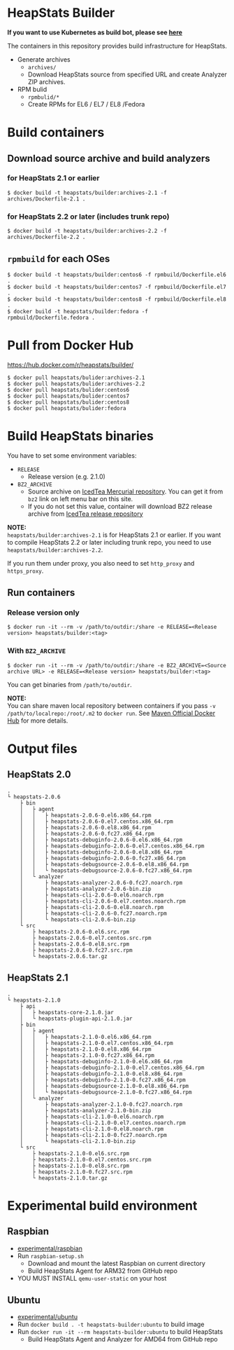 HeapStats Builder
===================

**If you want to use Kubernetes as build bot, please see [here](https://github.com/HeapStats/heapstats-builder/blob/master/k8s)**

The containers in this repository provides build infrastructure for HeapStats.

* Generate archives
    * `archives/`
    * Download HeapStats source from specified URL and create Analyzer ZIP archives.
* RPM bulid
    * `rpmbulid/*`
    * Create RPMs for EL6 / EL7 / EL8 /Fedora

# Build containers

## Download source archive and build analyzers

### for HeapStats 2.1 or earlier

```
$ docker build -t heapstats/builder:archives-2.1 -f archives/Dockerfile-2.1 .
```

### for HeapStats 2.2 or later (includes trunk repo)

```
$ docker build -t heapstats/builder:archives-2.2 -f archives/Dockerfile-2.2 .
```

## `rpmbuild` for each OSes

```
$ docker build -t heapstats/builder:centos6 -f rpmbuild/Dockerfile.el6 .
$ docker build -t heapstats/builder:centos7 -f rpmbuild/Dockerfile.el7 .
$ docker build -t heapstats/builder:centos8 -f rpmbuild/Dockerfile.el8 .
$ docker build -t heapstats/builder:fedora -f rpmbuild/Dockerfile.fedora .
```

# Pull from Docker Hub

https://hub.docker.com/r/heapstats/builder/

```
$ docker pull heapstats/bulider:archives-2.1
$ docker pull heapstats/bulider:archives-2.2
$ docker pull heapstats/bulider:centos6
$ docker pull heapstats/bulider:centos7
$ docker pull heapstats/bulider:centos8
$ docker pull heapstats/bulider:fedora
```

# Build HeapStats binaries

You have to set some environment variables:

* `RELEASE`
    * Release version (e.g. 2.1.0)
* `BZ2_ARCHIVE`
    * Source archive on [IcedTea Mercurial repository](http://icedtea.wildebeest.org/hg/). You can get it from `bz2` link on left menu bar on this site.
    * If you do not set this value, container will download BZ2 release archive from [IcedTea release repository](http://icedtea.wildebeest.org/hg/release/)

**NOTE:**  
`heapstats/builder:archives-2.1` is for HeapStats 2.1 or earlier. If you want to compile HeapStats 2.2 or later including trunk repo, you need to use `heapstats/builder:archives-2.2`.

If you run them under proxy, you also need to set `http_proxy` and `https_proxy`.

## Run containers

### Release version only

```
$ docker run -it --rm -v /path/to/outdir:/share -e RELEASE=<Release version> heapstats/builder:<tag>
```

### With `BZ2_ARCHIVE`
```
$ docker run -it --rm -v /path/to/outdir:/share -e BZ2_ARCHIVE=<Source archive URL> -e RELEASE=<Release version> heapstats/builder:<tag>
```

You can get binaries from `/path/to/outdir`.

**NOTE:**  
You can share maven local repository between containers if you pass `-v /path/to/localrepo:/root/.m2` to `docker run`. See [Maven Official Docker Hub](https://hub.docker.com/_/maven) for more details.

# Output files

## HeapStats 2.0

```
.
└ heapstats-2.0.6
    ├ bin
    │   ├ agent
    │   │   ├ heapstats-2.0.6-0.el6.x86_64.rpm
    │   │   ├ heapstats-2.0.6-0.el7.centos.x86_64.rpm
    │   │   ├ heapstats-2.0.6-0.el8.x86_64.rpm
    │   │   ├ heapstats-2.0.6-0.fc27.x86_64.rpm
    │   │   ├ heapstats-debuginfo-2.0.6-0.el6.x86_64.rpm
    │   │   ├ heapstats-debuginfo-2.0.6-0.el7.centos.x86_64.rpm
    │   │   ├ heapstats-debuginfo-2.0.6-0.el8.x86_64.rpm
    │   │   ├ heapstats-debuginfo-2.0.6-0.fc27.x86_64.rpm
    │   │   ├ heapstats-debugsource-2.0.6-0.el8.x86_64.rpm
    │   │   └ heapstats-debugsource-2.0.6-0.fc27.x86_64.rpm
    │   └ analyzer
    │       ├ heapstats-analyzer-2.0.6-0.fc27.noarch.rpm
    │       ├ heapstats-analyzer-2.0.6-bin.zip
    │       ├ heapstats-cli-2.0.6-0.el6.noarch.rpm
    │       ├ heapstats-cli-2.0.6-0.el7.centos.noarch.rpm
    │       ├ heapstats-cli-2.0.6-0.el8.noarch.rpm
    │       ├ heapstats-cli-2.0.6-0.fc27.noarch.rpm
    │       └ heapstats-cli-2.0.6-bin.zip
    └ src
        ├ heapstats-2.0.6-0.el6.src.rpm
        ├ heapstats-2.0.6-0.el7.centos.src.rpm
        ├ heapstats-2.0.6-0.el8.src.rpm
        ├ heapstats-2.0.6-0.fc27.src.rpm
        └ heapstats-2.0.6.tar.gz
```

## HeapStats 2.1

```
.
└ heapstats-2.1.0
    ├ api
    │   ├ heapstats-core-2.1.0.jar
    │   └ heapstats-plugin-api-2.1.0.jar
    ├ bin
    │   ├ agent
    │   │   ├ heapstats-2.1.0-0.el6.x86_64.rpm
    │   │   ├ heapstats-2.1.0-0.el7.centos.x86_64.rpm
    │   │   ├ heapstats-2.1.0-0.el8.x86_64.rpm
    │   │   ├ heapstats-2.1.0-0.fc27.x86_64.rpm
    │   │   ├ heapstats-debuginfo-2.1.0-0.el6.x86_64.rpm
    │   │   ├ heapstats-debuginfo-2.1.0-0.el7.centos.x86_64.rpm
    │   │   ├ heapstats-debuginfo-2.1.0-0.el8.x86_64.rpm
    │   │   ├ heapstats-debuginfo-2.1.0-0.fc27.x86_64.rpm
    │   │   ├ heapstats-debugsource-2.1.0-0.el8.x86_64.rpm
    │   │   └ heapstats-debugsource-2.1.0-0.fc27.x86_64.rpm
    │   └ analyzer
    │       ├ heapstats-analyzer-2.1.0-0.fc27.noarch.rpm
    │       ├ heapstats-analyzer-2.1.0-bin.zip
    │       ├ heapstats-cli-2.1.0-0.el6.noarch.rpm
    │       ├ heapstats-cli-2.1.0-0.el7.centos.noarch.rpm
    │       ├ heapstats-cli-2.1.0-0.el8.noarch.rpm
    │       ├ heapstats-cli-2.1.0-0.fc27.noarch.rpm
    │       └ heapstats-cli-2.1.0-bin.zip
    └ src
        ├ heapstats-2.1.0-0.el6.src.rpm
        ├ heapstats-2.1.0-0.el7.centos.src.rpm
        ├ heapstats-2.1.0-0.el8.src.rpm
        ├ heapstats-2.1.0-0.fc27.src.rpm
        └ heapstats-2.1.0.tar.gz
```

# Experimental build environment

## Raspbian

* [experimental/raspbian](experimental/raspbian)
* Run `raspbian-setup.sh`
    * Download and mount the latest Raspbian on current directory
    * Build HeapStats Agent for ARM32 from GitHub repo
* YOU MUST INSTALL `qemu-user-static` on your host

## Ubuntu

* [experimental/ubuntu](experimental/ubuntu)
* Run `docker build . -t heapstats-builder:ubuntu` to build image
* Run `docker run -it --rm heapstats-builder:ubuntu` to build HeapStats
    * Build HeapStats Agent and Analyzer for AMD64 from GitHub repo

